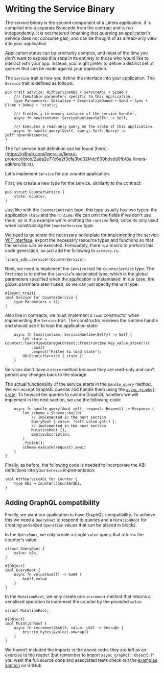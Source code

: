 # Writing the Service Binary

The service binary is the second component of a Linera application. It is
compiled into a separate Bytecode from the contract and is run independently. It
is not metered (meaning that querying an application's service does not consume
gas), and can be thought of as a read-only view into your application.

Application states can be arbitrarily complex, and most of the time you don't
want to expose this state in its entirety to those who would like to interact
with your app. Instead, you might prefer to define a distinct set of queries
that can be made against your application.

The `Service` trait is how you define the interface into your application. The
`Service` trait is defined as follows:

```rust,ignore
pub trait Service: WithServiceAbi + ServiceAbi + Sized {
    /// Immutable parameters specific to this application.
    type Parameters: Serialize + DeserializeOwned + Send + Sync + Clone + Debug + 'static;

    /// Creates a in-memory instance of the service handler.
    async fn new(runtime: ServiceRuntime<Self>) -> Self;

    /// Executes a read-only query on the state of this application.
    async fn handle_query(&self, query: Self::Query) -> Self::QueryResponse;
}
```

The full service trait definition can be found
[here](https://github.com/linera-io/linera-protocol/blob/2ada2e77e6a2f3dfa3bd32f4dc609bdadd0fbf3a
/linera-sdk/src/lib.rs).

Let's implement `Service` for our counter application.

First, we create a new type for the service, similarly to the contract:

```rust,ignore
pub struct CounterService {
    state: Counter,
}
```

Just like with the `CounterContract` type, this type usually has two types: the
application `state` and the `runtime`. We can omit the fields if we don't use
them, so in this example we're omitting the `runtime` field, since its only used
when constructing the `CounterService` type.

We need to generate the necessary boilerplate for implementing the service
[WIT interface](https://component-model.bytecodealliance.org/design/wit.html),
export the necessary resource types and functions so that the service can be
executed. Fortunately, there is a macro to perform this code generation, so just
add the following to `service.rs`:

```rust,ignore
linera_sdk::service!(CounterService);
```

Next, we need to implement the `Service` trait for `CounterService` type. The
first step is to define the `Service`'s associated type, which is the global
parameters specified when the application is instantiated. In our case, the
global paramters aren't used, so we can just specify the unit type:

```rust,ignore
#[async_trait]
impl Service for CounterService {
    type Parameters = ();
}
```

Also like in contracts, we must implement a `load` constructor when implementing
the `Service` trait. The constructor receives the runtime handle and should use
it to load the application state:

```rust,ignore
    async fn load(runtime: ServiceRuntime<Self>) -> Self {
        let state = Counter::load(ViewStorageContext::from(runtime.key_value_store()))
            .await
            .expect("Failed to load state");
        Ok(CounterService { state })
    }
```

Services don't have a `store` method because they are read-only and can't
persist any changes back to the storage.

The actual functionality of the service starts in the `handle_query` method. We
will accept GraphQL queries and handle them using the
[`async-graphql` crate](https://github.com/async-graphql/async-graphql). To
forward the queries to custom GraphQL handlers we will implement in the next
section, we use the following code:

```rust,ignore
    async fn handle_query(&mut self, request: Request) -> Response {
        let schema = Schema::build(
            // implemented in the next section
            QueryRoot { value: *self.value.get() },
            // implemented in the next section
            MutationRoot {},
            EmptySubscription,
        )
        .finish();
        schema.execute(request).await
    }
}
```

Finally, as before, the following code is needed to incorporate the ABI
definitions into your `Service` implementation:

```rust,ignore
impl WithServiceAbi for Counter {
    type Abi = counter::CounterAbi;
}
```

## Adding GraphQL compatibility

Finally, we want our application to have GraphQL compatibility. To achieve this
we need a `QueryRoot` to respond to queries and a `MutationRoot` for creating
serialized `Operation` values that can be placed in blocks.

In the `QueryRoot`, we only create a single `value` query that returns the
counter's value:

```rust,ignore
struct QueryRoot {
    value: u64,
}

#[Object]
impl QueryRoot {
    async fn value(&self) -> &u64 {
        &self.value
    }
}
```

In the `MutationRoot`, we only create one `increment` method that returns a
serialized operation to increment the counter by the provided `value`:

```rust,ignore
struct MutationRoot;

#[Object]
impl MutationRoot {
    async fn increment(&self, value: u64) -> Vec<u8> {
        bcs::to_bytes(&value).unwrap()
    }
}
```

We haven't included the imports in the above code; they are left as an exercise
to the reader (but remember to import `async_graphql::Object`). If you want the
full source code and associated tests check out the [examples
section](https://github.com/linera-io/linera-protocol/blob/2ada2e77e6a2f3dfa3bd32f4dc609bdadd0fbf3a/examples/counter/src/service.rs)
on GitHub.
